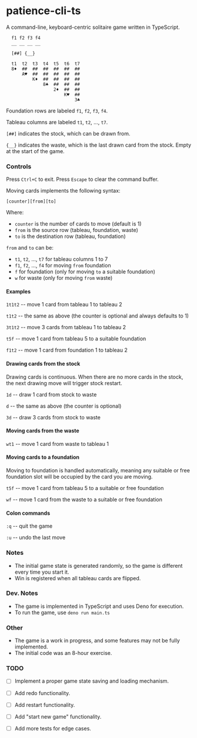 # patience-cli-ts

A command-line, keyboard-centric solitaire game written in TypeScript.

```
  f1 f2 f3 f4
  __ __ __ __

  [##] {__}

  t1  t2  t3  t4  t5  t6  t7
  8♦  ##  ##  ##  ##  ##  ##
      A♥  ##  ##  ##  ##  ##
          K♦  ##  ##  ##  ##
              8♣  ##  ##  ##
                  2♦  ##  ##
                      K♥  ##
                          3♣

```

Foundation rows are labeled `f1`, `f2`, `f3`, `f4`.

Tableau columns are labeled `t1`, `t2`, ..., `t7`.

`[##]` indicates the stock, which can be drawn from.

`{__}` indicates the waste, which is the last drawn card from the stock. Empty at the start of the game.


### Controls
Press `Ctrl+C` to exit.
Press `Escape` to clear the command buffer.

Moving cards implements the following syntax:

`[counter][from][to]`

Where:
- `counter` is the number of cards to move (default is 1)
- `from` is the source row (tableau, foundation, waste)
- `to` is the destination row (tableau, foundation)

`from` and `to` can be:
- `t1`, `t2`, ..., `t7` for tableau columns 1 to 7
- `f1`, `f2`, ..., `f4` for moving `from` foundation
- `f` for foundation (only for moving `to` a suitable foundation)
- `w` for waste (only for moving `from` waste)

#### Examples

`1t1t2` -- move 1 card from tableau 1 to tableau 2

`t1t2` -- the same as above (the counter is optional and always defaults to 1)

`3t1t2` -- move 3 cards from tableau 1 to tableau 2

`t5f` -- move 1 card from tableau 5 to a suitable foundation

`f1t2` -- move 1 card from foundation 1 to tableau 2


#### Drawing cards from the stock

Drawing cards is continuous. When there are no more cards in the stock, the next drawing move will trigger stock restart.

`1d` -- draw 1 card from stock to waste

`d` -- the same as above (the counter is optional)

`3d` -- draw 3 cards from stock to waste


#### Moving cards from the waste

`wt1` -- move 1 card from waste to tableau 1

#### Moving cards to a foundation

Moving to foundation is handled automatically, meaning any suitable or free foundation slot will be occupied by the card you are moving.

`t5f` -- move 1 card from tableau 5 to a suitable or free foundation

`wf` -- move 1 card from the waste to a suitable or free foundation

#### Colon commands

`:q` -- quit the game

`:u` -- undo the last move


### Notes

- The initial game state is generated randomly, so the game is different every time you start it.
- Win is registered when all tableau cards are flipped.


### Dev. Notes

- The game is implemented in TypeScript and uses Deno for execution.
- To run the game, use `deno run main.ts`

### Other

- The game is a work in progress, and some features may not be fully implemented.
- The initial code was an 8-hour exercise.

### TODO

- [ ] Implement a proper game state saving and loading mechanism.
- [ ] Add redo functionality.
- [ ] Add restart functionality.
- [ ] Add "start new game" functionality.
- [ ] Add more tests for edge cases.


